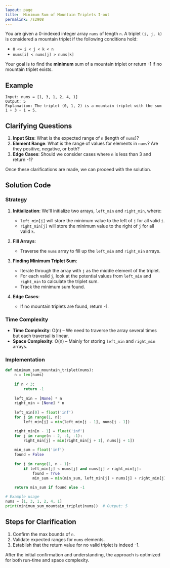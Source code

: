 ```yaml
---
layout: page
title:  Minimum Sum of Mountain Triplets I-out
permalink: /s2908
---
```


You are given a 0-indexed integer array `nums` of length `n`. A triplet `(i, j, k)` is considered a mountain triplet if the following conditions hold:
- `0 <= i < j < k < n`
- `nums[i] < nums[j] > nums[k]`

Your goal is to find the **minimum** sum of a mountain triplet or return -1 if no mountain triplet exists.

## Example
```
Input: nums = [1, 3, 1, 2, 4, 1]
Output: 5
Explanation: The triplet (0, 1, 2) is a mountain triplet with the sum 1 + 3 + 1 = 5.
```

## Clarifying Questions

1. **Input Size**: What is the expected range of `n` (length of `nums`)?
2. **Element Range**: What is the range of values for elements in `nums`? Are they positive, negative, or both?
3. **Edge Cases**: Should we consider cases where `n` is less than 3 and return -1?

Once these clarifications are made, we can proceed with the solution.

## Solution Code

### Strategy

1. **Initialization**: We'll initialize two arrays, `left_min` and `right_min`, where:
   - `left_min[j]` will store the minimum value to the left of `j` for all valid `i`.
   - `right_min[j]` will store the minimum value to the right of `j` for all valid `k`.
   
2. **Fill Arrays**:
   - Traverse the `nums` array to fill up the `left_min` and `right_min` arrays.
   
3. **Finding Minimum Triplet Sum**:
   - Iterate through the array with `j` as the middle element of the triplet.
   - For each valid `j`, look at the potential values from `left_min` and `right_min` to calculate the triplet sum.
   - Track the minimum sum found.

4. **Edge Cases**:
   - If no mountain triplets are found, return -1.

### Time Complexity

- **Time Complexity**: O(n) – We need to traverse the array several times but each traversal is linear.
- **Space Complexity**: O(n) – Mainly for storing `left_min` and `right_min` arrays.

### Implementation

```python
def minimum_sum_mountain_triplet(nums):
    n = len(nums)
    
    if n < 3:
        return -1
    
    left_min = [None] * n
    right_min = [None] * n
    
    left_min[0] = float('inf')
    for j in range(1, n):
        left_min[j] = min(left_min[j - 1], nums[j - 1])

    right_min[n - 1] = float('inf')
    for j in range(n - 2, -1, -1):
        right_min[j] = min(right_min[j + 1], nums[j + 1])
    
    min_sum = float('inf')
    found = False
    
    for j in range(1, n - 1):
        if left_min[j] < nums[j] and nums[j] > right_min[j]:
            found = True
            min_sum = min(min_sum, left_min[j] + nums[j] + right_min[j])
    
    return min_sum if found else -1

# Example usage
nums = [1, 3, 1, 2, 4, 1]
print(minimum_sum_mountain_triplet(nums))  # Output: 5
```

## Steps for Clarification

1. Confirm the max bounds of `n`.
2. Validate expected ranges for `nums` elements.
3. Establish that the return value for no valid triplet is indeed -1.

After the initial confirmation and understanding, the approach is optimized for both run-time and space complexity.